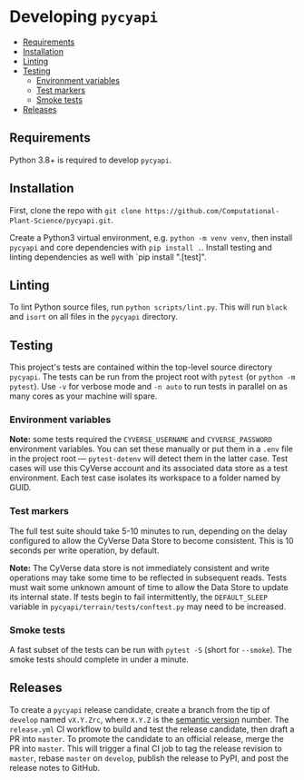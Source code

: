 # Developing `pycyapi`

<!-- START doctoc generated TOC please keep comment here to allow auto update -->
<!-- DON'T EDIT THIS SECTION, INSTEAD RE-RUN doctoc TO UPDATE -->

- [Requirements](#requirements)
- [Installation](#installation)
- [Linting](#linting)
- [Testing](#testing)
  - [Environment variables](#environment-variables)
  - [Test markers](#test-markers)
  - [Smoke tests](#smoke-tests)
- [Releases](#releases)

<!-- END doctoc generated TOC please keep comment here to allow auto update -->

## Requirements

Python 3.8+ is required to develop `pycyapi`.

## Installation

First, clone the repo with `git clone https://github.com/Computational-Plant-Science/pycyapi.git`.

Create a Python3 virtual environment, e.g. `python -m venv venv`, then install `pycyapi` and core dependencies with `pip install .`. Install testing and linting dependencies as well with `pip install ".[test]".

## Linting

To lint Python source files, run `python scripts/lint.py`. This will run `black` and `isort` on all files in the `pycyapi` directory.

## Testing

This project's tests are contained within the top-level source directory `pycyapi`. The tests can be run from the project root with `pytest` (or `python -m pytest`). Use `-v` for verbose mode and `-n auto` to run tests in parallel on as many cores as your machine will spare.

### Environment variables

**Note:** some tests required the `CYVERSE_USERNAME` and `CYVERSE_PASSWORD` environment variables. You can set these manually or put them in a `.env` file in the project root &mdash; `pytest-dotenv` will detect them in the latter case. Test cases will use this CyVerse account and its associated data store as a test environment. Each test case isolates its workspace to a folder named by GUID.

### Test markers

The full test suite should take 5-10 minutes to run, depending on the delay configured to allow the CyVerse Data Store to become consistent. This is 10 seconds per write operation, by default. 

**Note:** The CyVerse data store is not immediately consistent and write operations may take some time to be reflected in subsequent reads. Tests must wait some unknown amount of time to allow the Data Store to update its internal state. If tests begin to fail intermittently, the `DEFAULT_SLEEP` variable in `pycyapi/terrain/tests/conftest.py` may need to be increased.

### Smoke tests

A fast subset of the tests can be run with `pytest -S` (short for `--smoke`). The smoke tests should complete in under a minute.

## Releases

To create a `pycyapi` release candidate, create a branch from the tip of `develop` named `vX.Y.Zrc`, where `X.Y.Z` is the [semantic version](https://semver.org/) number. The `release.yml` CI workflow to build and test the release candidate, then draft a PR into `master`. To promote the candidate to an official release, merge the PR into `master`. This will trigger a final CI job to tag the release revision to `master`, rebase `master` on `develop`, publish the release to PyPI, and post the release notes to GitHub.